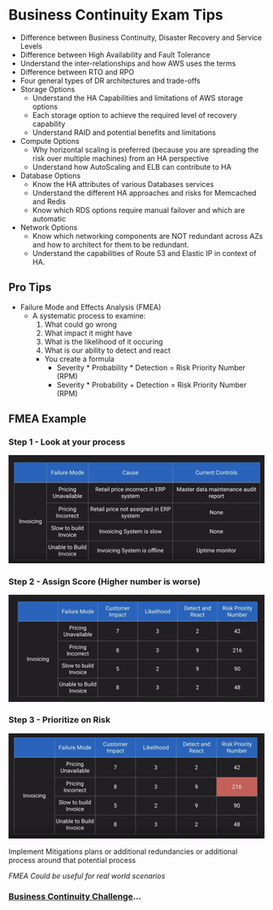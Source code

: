 # Business Continuity Exam Tips

- Difference between Business Continuity, Disaster Recovery and Service Levels
- Difference between High Availability and Fault Tolerance
- Understand the inter-relationships and how AWS uses the terms
- Difference between RTO and RPO
- Four general types of DR architectures and trade-offs
- Storage Options
  - Understand the HA Capabilities and limitations of AWS storage options
  - Each storage option to achieve the required level of recovery capability
  - Understand RAID and potential benefits and limitations
- Compute Options
  - Why horizontal scaling is preferred (because you are spreading the risk over multiple machines) from an HA perspective
  - Understand how AutoScaling and ELB can contribute to HA
- Database Options
  - Know the HA attributes of various Databases services
  - Understand the different HA approaches and risks for Memcached and Redis
  - Know which RDS options require manual failover and which are automatic
- Network Options
  - Know which networking components are NOT redundant across AZs and how to architect for them to be redundant.
  - Understand the capabilities of Route 53 and Elastic IP in context of HA.

## Pro Tips

- Failure Mode and Effects Analysis (FMEA)
  - A systematic process to examine:
      1. What could go wrong
      2. What impact it might have
      3. What is the likelihood of it occuring
      4. What is our ability to detect and react
    - You create a formula
      - Severity * Probability * Detection = Risk Priority Number (RPM)
      - Severity * Probability + Detection = Risk Priority Number (RPM)

## FMEA Example

### Step 1 - Look at your process

![FMEA Step 1](../../assets/fmea-step-1.png)

### Step 2 - Assign Score (Higher number is worse)

![FMEA Step 2](../../assets/fmea-step-2.png)

### Step 3 - Prioritize on Risk

![FMEA Step 3](../../assets/fmea-step-3.png)

Implement Mitigations plans or additional redundancies or additional process around that potential process

*FMEA Could be useful for real world scenarios*


### [Business Continuity Challenge](../business-continuity-challenges/README.md)...
